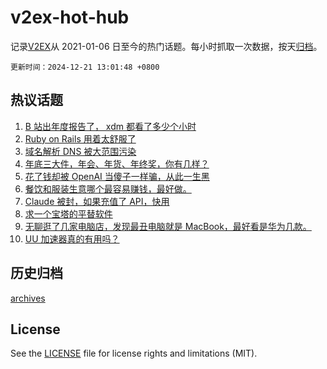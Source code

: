 # v2ex-hot-hub

 记录[V2EX](https://www.v2ex.com/)从 2021-01-06 日至今的热门话题。每小时抓取一次数据，按天[归档](archives)。

`更新时间：2024-12-21 13:01:48 +0800`

## 热议话题

1. [B 站出年度报告了， xdm 都看了多少个小时](https://www.v2ex.com/t/1099050)
1. [Ruby on Rails 用着太舒服了](https://www.v2ex.com/t/1099039)
1. [域名解析 DNS 被大范围污染](https://www.v2ex.com/t/1099056)
1. [年底三大件，年会、年货、年终奖，你有几样？](https://www.v2ex.com/t/1099116)
1. [花了钱却被 OpenAI 当傻子一样骗，从此一生黑](https://www.v2ex.com/t/1099161)
1. [餐饮和服装生意哪个最容易赚钱，最好做。](https://www.v2ex.com/t/1099095)
1. [Claude 被封，如果充值了 API，快用](https://www.v2ex.com/t/1099060)
1. [求一个宝塔的平替软件](https://www.v2ex.com/t/1099093)
1. [无聊逛了几家电脑店，发现最丑电脑就是 MacBook，最好看是华为几款。](https://www.v2ex.com/t/1099108)
1. [UU 加速器真的有用吗？](https://www.v2ex.com/t/1099110)

## 历史归档

[archives](archives)

## License

See the [LICENSE](LICENSE) file for license rights and limitations (MIT).
